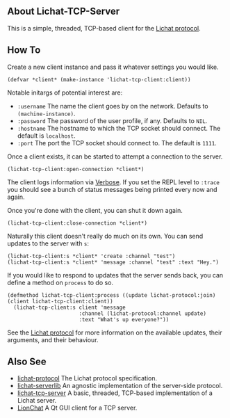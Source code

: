 ## About Lichat-TCP-Server
This is a simple, threaded, TCP-based client for the [Lichat protocol](https://shirakumo.org/projects/lichat-protocol).

## How To
Create a new client instance and pass it whatever settings you would like.

```
(defvar *client* (make-instance 'lichat-tcp-client:client))
```

Notable initargs of potential interest are:

* `:username` The name the client goes by on the network. Defaults to `(machine-instance)`.
* `:password` The password of the user profile, if any. Defaults to `NIL`.
* `:hostname` The hostname to which the TCP socket should connect. The default is `localhost`.
* `:port` The port the TCP socket should connect to. The default is `1111`.

Once a client exists, it can be started to attempt a connection to the server.

```
(lichat-tcp-client:open-connection *client*)
```

The client logs information via [Verbose](http://shinmera.github.io/verbose/). If you set the REPL level to `:trace` you should see a bunch of status messages being printed every now and again.

Once you're done with the client, you can shut it down again.

```
(lichat-tcp-client:close-connection *client*)
```

Naturally this client doesn't really do much on its own. You can send updates to the server with `s`:

```
(lichat-tcp-client:s *client* 'create :channel "test")
(lichat-tcp-client:s *client* 'message :channel "test" :text "Hey.")
```

If you would like to respond to updates that the server sends back, you can define a method on `process` to do so.

```
(defmethod lichat-tcp-client:process ((update lichat-protocol:join) (client lichat-tcp-client:client))
  (lichat-tcp-client:s client 'message
                       :channel (lichat-protocol:channel update)
                       :text "What's up everyone?"))
```

See the [Lichat protocol](https://shirakumo.org/projects/lichat-protocol) for more information on the available updates, their arguments, and their behaviour.

## Also See

* [lichat-protocol](https://shirakumo.github.io/lichat-protocol) The Lichat protocol specification.
* [lichat-serverlib](https://shirakumo.github.io/lichat-serverlib) An agnostic implementation of the server-side protocol.
* [lichat-tcp-server](https://shirakumo.github.io/lichat-tcp-server) A basic, threaded, TCP-based implementation of a Lichat server.
* [LionChat](https://github.com/Shirakumo/lionchat) A Qt GUI client for a TCP server.
